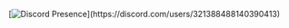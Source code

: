 [![Discord Presence](https://lanyard-profile-readme.vercel.app/api/321388488140390413?theme=light&bg=809ecf&animated=false&hideDiscrim=true&borderRadius=30px&idleMessage=Probably%20doing%20something%20else...)](https://discord.com/users/321388488140390413)
